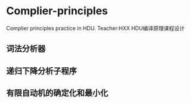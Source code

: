# Complier-principles
Complier principles practice in HDU. Teacher:HXX
HDU编译原理课程设计
## 词法分析器



## 递归下降分析子程序



## 有限自动机的确定化和最小化


